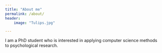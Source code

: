 ```yaml
---
title: "About me"
permalink: /about/
header: 
	image: "Tulips.jpg"

---
```


I am a PhD student who is interested in applying computer science methods to psychological research.